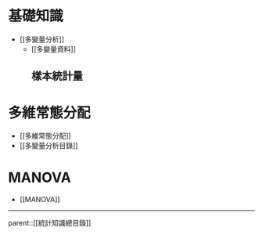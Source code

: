 # 基礎知識
- [[多變量分析]]
	- [[多變量資料]]
		## 樣本統計量

# 多維常態分配
- [[多維常態分配]]
- [[多變量分析目錄]]
# MANOVA
- [[MANOVA]]
- - -
parent::[[統計知識總目錄]]